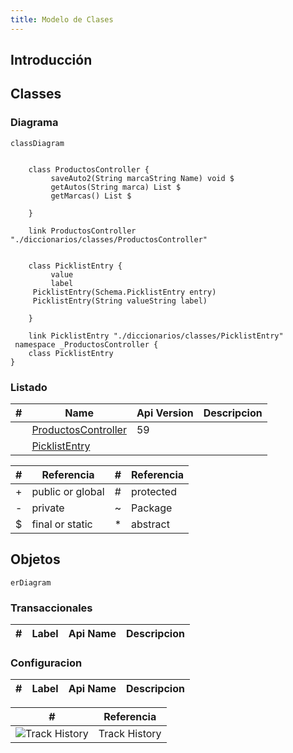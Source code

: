 ```yaml
---
title: Modelo de Clases
---
```


## Introducción

<!-- START autogenerated-classes -->

## Classes

### Diagrama

```mermaid
classDiagram


    class ProductosController {
         saveAuto2(String marcaString Name) void $
         getAutos(String marca) List $
         getMarcas() List $

    }

    link ProductosController "./diccionarios/classes/ProductosController" 


    class PicklistEntry {
         value     
         label     
     PicklistEntry(Schema.PicklistEntry entry)  
     PicklistEntry(String valueString label)  

    }

    link PicklistEntry "./diccionarios/classes/PicklistEntry" 
 namespace _ProductosController {
    class PicklistEntry 
}
```

### Listado

| #   | Name | Api Version | Descripcion |
| --- | ----- | ----------- | ----------- |
| <div class="icons"></div> | [ProductosController](./diccionarios/classes/ProductosController) |59||
| <div class="icons"></div> | [PicklistEntry](./diccionarios/classes/PicklistEntry) |||

| #  | Referencia       | #  | Referencia |
| -- | ---------------- | -- | ---------- |
| +  | public or global | #  | protected  |
| -  | private          | ~  | Package    |
| $  | final or static  | *  | abstract   |

<!-- END autogenerated-classes -->

<!-- START autogenerated-objects -->

## Objetos

```mermaid
erDiagram

```

### Transaccionales

| #   | Label | Api Name | Descripcion |
| --- | ----- | -------- | ----------- |

### Configuracion

| #   | Label | Api Name | Descripcion |
| --- | ----- | -------- | ----------- |

| #                                                              | Referencia    |
| -------------------------------------------------------------- | ------------- |
| <div class="icons">![Track History](/img/tracker_60.png)</div> | Track History |

<!-- END autogenerated-objects -->